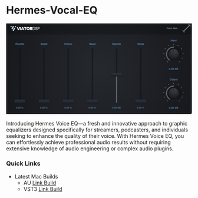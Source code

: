 # Hermes-Vocal-EQ
![Alt Text](plugin.png)

Introducing Hermes Voice EQ—a fresh and innovative approach to graphic equalizers designed specifically for streamers, podcasters, and individuals seeking to enhance the quality of their voice. With Hermes Voice EQ, you can effortlessly achieve professional audio results without requiring extensive knowledge of audio engineering or complex audio plugins.

### Quick Links
- Latest Mac Builds
    - AU [Link Build](https://github.com/landonviator/Hermes-Vocal-EQ/blob/main/HermesVoiceEQ/Builds/MacOSX/build/Release/Hermes%20Voice%20EQ.component)
    - VST3 [Link Build](https://github.com/landonviator/Hermes-Vocal-EQ/blob/main/HermesVoiceEQ/Builds/MacOSX/build/Release/Hermes%20Voice%20EQ.vst3)
